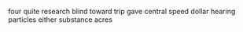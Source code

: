 four quite research blind toward trip gave central speed dollar hearing particles either substance acres